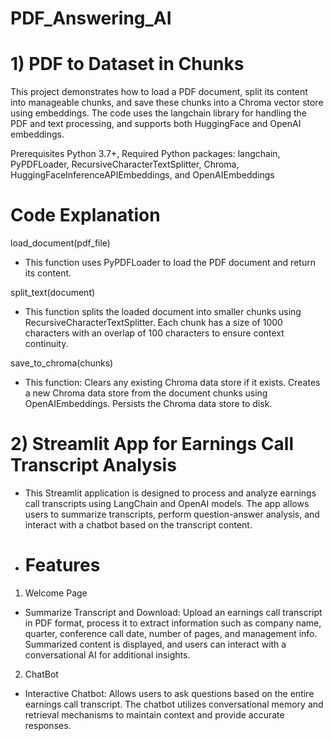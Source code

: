 # PDF_Answering_AI
# 1) PDF to Dataset in Chunks
This project demonstrates how to load a PDF document, split its content into manageable chunks, and save these chunks into a Chroma vector store using embeddings. The code uses the langchain library for handling the PDF and text processing, and supports both HuggingFace and OpenAI embeddings.

Prerequisites
Python 3.7+,
 Required Python packages:
langchain, 
PyPDFLoader, 
RecursiveCharacterTextSplitter, 
Chroma,  
HuggingFaceInferenceAPIEmbeddings, and
OpenAIEmbeddings
 
# Code Explanation
load_document(pdf_file)
- This function uses PyPDFLoader to load the PDF document and return its content.

split_text(document)
- This function splits the loaded document into smaller chunks using RecursiveCharacterTextSplitter. Each chunk has a size of 1000 characters with an overlap of 100 characters to ensure context continuity.

save_to_chroma(chunks)
 - This function: Clears any existing Chroma data store if it exists.
Creates a new Chroma data store from the document chunks using OpenAIEmbeddings.
Persists the Chroma data store to disk.

# 2) Streamlit App for Earnings Call Transcript Analysis
- This Streamlit application is designed to process and analyze earnings call transcripts using LangChain and OpenAI models. The app allows users to summarize transcripts, perform question-answer analysis, and interact with a chatbot based on the transcript content.
- # Features
1. Welcome Page
- Summarize Transcript and Download: Upload an earnings call transcript in PDF format, process it to extract information such as company name, quarter, conference call date, number of pages, and management info. Summarized content is displayed, and users can interact with a conversational AI for additional insights.
2. ChatBot
  - Interactive Chatbot: Allows users to ask questions based on the entire earnings call transcript. The chatbot utilizes conversational memory and retrieval mechanisms to maintain context and provide accurate responses.
